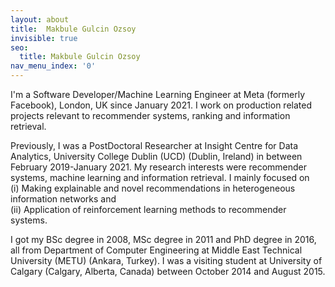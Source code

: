 ```yaml
---
layout: about
title:  Makbule Gulcin Ozsoy
invisible: true
seo:
  title: Makbule Gulcin Ozsoy
nav_menu_index: '0'
---
```


I'm a Software Developer/Machine Learning Engineer at Meta (formerly Facebook), London, UK since January 2021. I work on production related projects relevant to recommender systems, ranking and information retrieval.

Previously, I was a PostDoctoral Researcher at Insight Centre for Data Analytics, University College Dublin (UCD) (Dublin, Ireland) in between February 2019-January 2021. My research interests were recommender systems, machine learning and information retrieval. I mainly focused on <br/>
(i) Making explainable and novel recommendations in heterogeneous information networks and <br/>
(ii) Application of reinforcement learning methods to recommender systems.


I got my BSc degree in 2008, MSc degree in 2011 and PhD degree in 2016, all from Department of Computer Engineering at Middle East Technical University (METU) (Ankara, Turkey). 
I was a visiting student at University of Calgary (Calgary, Alberta, Canada) between October 2014 and August 2015.


